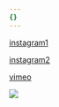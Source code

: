 ```yaml
---
{}
---
```

[instagram1](https://www.instagram.com/lenahiriartborde/)

[instagram2](https://www.instagram.com/ophrysbourdon/)

[vimeo](https://vimeo.com/lenahiriartborde)

![](src/assets/images/home/home-lena.gif)
